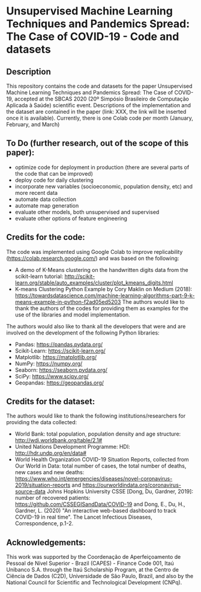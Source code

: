 # Unsupervised Machine Learning Techniques and Pandemics Spread: The Case of COVID-19 - Code and datasets
## Description
This repository contains the code and datasets for the paper Unsupervised Machine Learning Techniques and Pandemics Spread: The Case of COVID-19, accepted at the SBCAS 2020 (20º Simpósio Brasileiro de Computação Aplicada à Saúde) scientific event. Descriptions of the implementation and the dataset are contained in the paper (link: XXX, the link will be inserted once it is available). Currently, there is one Colab code per month (January, February, and March)

## To Do (further research, out of the scope of this paper):
- optimize code for deployment in production (there are several parts of the code that can be improved)
- deploy code for daily clustering
- incorporate new variables (socioeconomic, population density, etc) and more recent data
- automate data collection
- automate map generation
- evaluate other models, both unsupervised and supervised
- evaluate other options of feature engineering

## Credits for the code:
The code was implemented using Google Colab to improve replicability (https://colab.research.google.com/) and was based on the following:
- A demo of K-Means clustering on the handwritten digits data from the scikit-learn tutorial: http://scikit-learn.org/stable/auto_examples/cluster/plot_kmeans_digits.html
- K-means Clustering Python Example by Cory Maklin on Medium (2018): https://towardsdatascience.com/machine-learning-algorithms-part-9-k-means-example-in-python-f2ad05ed5203
The authors would like to thank the authors of the codes for providing them as examples for the use of the libraries and model implementation. 

The authors would also like to thank all the developers that were and are involved on the development of the following Python libraries: 
- Pandas: https://pandas.pydata.org/
- Scikit-Learn: https://scikit-learn.org/
- Matplotlib: https://matplotlib.org/
- NumPy: https://numpy.org/
- Seaborn: https://seaborn.pydata.org/
- SciPy: https://www.scipy.org/
- Geopandas: https://geopandas.org/

## Credits for the dataset:
The authors would like to thank the following institutions/researchers for providing the data collected:
- World Bank: total population, population density and age structure: http://wdi.worldbank.org/table/2.1#
- United Nations Development Programme: HDI: http://hdr.undp.org/en/data#
- World Health Organization COVID-19 Situation Reports, collected from Our World in Data: total number of cases, the total number of deaths, new cases and new deaths: https://www.who.int/emergencies/diseases/novel-coronavirus-2019/situation-reports  and  https://ourworldindata.org/coronavirus-source-data
Johns Hopkins University CSSE [Dong, Du, Gardner, 2019]: number of recovered patients: https://github.com/CSSEGISandData/COVID-19  and  Dong, E., Du, H., Gardner, L. (2020) "An interactive web-based dashboard to track COVID-19 in real time". The Lancet Infectious Diseases, Correspondence, p.1-2.

## Acknowledgements:
This work was supported by the Coordenação de Aperfeiçoamento de Pessoal de Nível Superior - Brazil (CAPES) - Finance Code 001, Itaú Unibanco S.A. through the Itaú Scholarship Program, at the Centro de Ciência de Dados (C2D), Universidade de São Paulo, Brazil, and also by the National Council for Scientific and Technological Development (CNPq).
